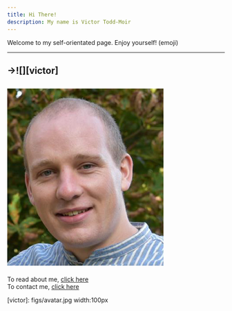 ```yaml
---
title: Hi There!
description: My name is Victor Todd-Moir
---
```


<a id="tophome"></a>
Welcome to my self-orientated page. Enjoy yourself! (emoji)

---

->![][victor]
---

![](figs/avatar.jpg "How are you doing?")
---

To read about me, [click here](pages/about.md)  
To contact me, [click here](pages/contact.md)


[victor]: figs/avatar.jpg width:100px
